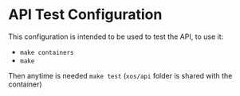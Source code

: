 # API Test Configuration

This configuration is intended to be used to test the API,
to use it:

- `make containers`
- `make`

Then anytime is needed `make test` (`xos/api` folder is shared with the container)